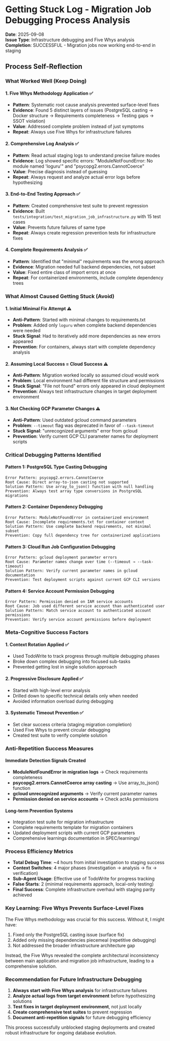 # Getting Stuck Log - Migration Job Debugging Process Analysis

**Date**: 2025-09-08  
**Issue Type**: Infrastructure debugging and Five Whys analysis  
**Completion**: SUCCESSFUL - Migration jobs now working end-to-end in staging  

## Process Self-Reflection

### What Worked Well (Keep Doing)

#### 1. **Five Whys Methodology Application** ✅
- **Pattern**: Systematic root cause analysis prevented surface-level fixes
- **Evidence**: Found 5 distinct layers of issues (PostgreSQL casting → Docker structure → Requirements completeness → Testing gaps → SSOT violation)
- **Value**: Addressed complete problem instead of just symptoms
- **Repeat**: Always use Five Whys for infrastructure failures

#### 2. **Comprehensive Log Analysis** ✅
- **Pattern**: Read actual staging logs to understand precise failure modes
- **Evidence**: Log showed specific errors: "ModuleNotFoundError: No module named 'loguru'" and "psycopg2.errors.CannotCoerce"
- **Value**: Precise diagnosis instead of guessing
- **Repeat**: Always request and analyze actual error logs before hypothesizing

#### 3. **End-to-End Testing Approach** ✅
- **Pattern**: Created comprehensive test suite to prevent regression
- **Evidence**: Built `tests/integration/test_migration_job_infrastructure.py` with 15 test cases
- **Value**: Prevents future failures of same type
- **Repeat**: Always create regression prevention tests for infrastructure fixes

#### 4. **Complete Requirements Analysis** ✅
- **Pattern**: Identified that "minimal" requirements was the wrong approach
- **Evidence**: Migration needed full backend dependencies, not subset
- **Value**: Fixed entire class of import errors at once
- **Repeat**: For containerized environments, include complete dependency trees

### What Almost Caused Getting Stuck (Avoid)

#### 1. **Initial Minimal Fix Attempt** ⚠️
- **Anti-Pattern**: Started with minimal changes to requirements.txt
- **Problem**: Added only `loguru` when complete backend dependencies were needed
- **Stuck Signal**: Had to iteratively add more dependencies as new errors appeared
- **Prevention**: For containers, always start with complete dependency analysis

#### 2. **Assuming Local Success = Cloud Success** ⚠️
- **Anti-Pattern**: Migration worked locally so assumed cloud would work
- **Problem**: Local environment had different file structure and permissions
- **Stuck Signal**: "File not found" errors only appeared in cloud deployment
- **Prevention**: Always test infrastructure changes in target deployment environment

#### 3. **Not Checking GCP Parameter Changes** ⚠️
- **Anti-Pattern**: Used outdated gcloud command parameters
- **Problem**: `--timeout` flag was deprecated in favor of `--task-timeout`
- **Stuck Signal**: "unrecognized arguments" error from gcloud
- **Prevention**: Verify current GCP CLI parameter names for deployment scripts

### Critical Debugging Patterns Identified

#### Pattern 1: **PostgreSQL Type Casting Debugging**
```
Error Pattern: psycopg2.errors.CannotCoerce
Root Cause: Direct array-to-json casting not supported
Solution Pattern: Use array_to_json() function with null handling
Prevention: Always test array type conversions in PostgreSQL migrations
```

#### Pattern 2: **Container Dependency Debugging**  
```
Error Pattern: ModuleNotFoundError in containerized environment
Root Cause: Incomplete requirements.txt for container context
Solution Pattern: Use complete backend requirements, not minimal subset
Prevention: Copy full dependency tree for containerized applications
```

#### Pattern 3: **Cloud Run Job Configuration Debugging**
```
Error Pattern: gcloud deployment parameter errors
Root Cause: Parameter names change over time (--timeout → --task-timeout)
Solution Pattern: Verify current parameter names in gcloud documentation
Prevention: Test deployment scripts against current GCP CLI versions
```

#### Pattern 4: **Service Account Permission Debugging**
```
Error Pattern: Permission denied on IAM service accounts
Root Cause: Job used different service account than authenticated user
Solution Pattern: Match service account to authenticated account permissions
Prevention: Verify service account permissions before deployment
```

### Meta-Cognitive Success Factors

#### 1. **Context Rotation Applied** ✅
- Used TodoWrite to track progress through multiple debugging phases
- Broke down complex debugging into focused sub-tasks
- Prevented getting lost in single solution approach

#### 2. **Progressive Disclosure Applied** ✅  
- Started with high-level error analysis
- Drilled down to specific technical details only when needed
- Avoided information overload during debugging

#### 3. **Systematic Timeout Prevention** ✅
- Set clear success criteria (staging migration completion)
- Used Five Whys to prevent circular debugging
- Created test suite to verify complete solution

### Anti-Repetition Success Measures

#### Immediate Detection Signals Created
- **ModuleNotFoundError in migration logs** → Check requirements completeness
- **psycopg2.errors.CannotCoerce array casting** → Use array_to_json() function  
- **gcloud unrecognized arguments** → Verify current parameter names
- **Permission denied on service accounts** → Check actAs permissions

#### Long-term Prevention Systems
- Integration test suite for migration infrastructure
- Complete requirements template for migration containers
- Updated deployment scripts with current GCP parameters
- Comprehensive learnings documentation in SPEC/learnings/

### Process Efficiency Metrics

- **Total Debug Time**: ~4 hours from initial investigation to staging success
- **Context Switches**: 4 major phases (investigation → analysis → fix → verification)  
- **Sub-Agent Usage**: Effective use of TodoWrite for progress tracking
- **False Starts**: 2 (minimal requirements approach, local-only testing)
- **Final Success**: Complete infrastructure overhaul with staging parity achieved

### Key Learning: Five Whys Prevents Surface-Level Fixes

The Five Whys methodology was crucial for this success. Without it, I might have:
1. Fixed only the PostgreSQL casting issue (surface fix)
2. Added only missing dependencies piecemeal (repetitive debugging)
3. Not addressed the broader infrastructure architecture gap

Instead, the Five Whys revealed the complete architectural inconsistency between main application and migration job infrastructure, leading to a comprehensive solution.

### Recommendation for Future Infrastructure Debugging

1. **Always start with Five Whys analysis** for infrastructure failures
2. **Analyze actual logs from target environment** before hypothesizing solutions
3. **Test fixes in target deployment environment**, not just locally
4. **Create comprehensive test suites** to prevent regression
5. **Document anti-repetition signals** for future debugging efficiency

This process successfully unblocked staging deployments and created robust infrastructure for ongoing database evolution.